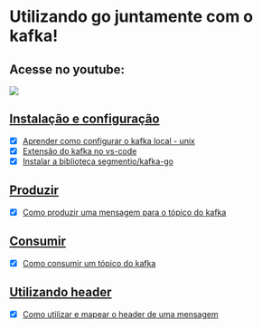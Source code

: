 # Utilizando go juntamente com o kafka!

## Acesse no youtube:

<a href="https://youtu.be/P-VHtR_GkgM">
  <img src="https://img.shields.io/badge/-ASSSITA%20AQUI-black?style=for-the-badge&logo=youtube&color=red"></img>
</>

## Instalação e configuração

- [x]  Aprender como configurar o kafka local - unix
- [x]  Extensão do kafka no vs-code
- [x]  Instalar a biblioteca segmentio/kafka-go

## Produzir

- [x]  Como produzir uma mensagem para o tópico do kafka

## Consumir

- [x]  Como consumir um tópico do kafka

## Utilizando header

- [x]  Como utilizar e mapear o header de uma mensagem
